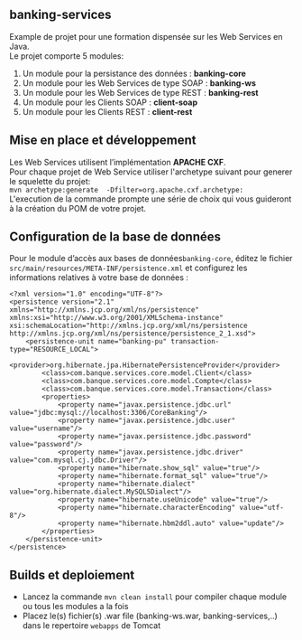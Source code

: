 ## banking-services

Example de projet pour une formation dispensée sur les Web Services en Java.  
Le projet comporte 5 modules:  
1. Un module pour la persistance des données : __banking-core__
2. Un module pour les Web Services de type SOAP : __banking-ws__
3. Un module pour les Web Services de type REST : __banking-rest__
4. Un module pour les Clients SOAP : __client-soap__
5. Un module pour les Clients REST : __client-rest__

## Mise en place et développement
Les Web Services utilisent l’implémentation __APACHE CXF__.  
Pour chaque projet de Web Service utiliser l'archetype suivant pour generer le squelette du projet:   
`mvn archetype:generate  -Dfilter=org.apache.cxf.archetype:`  
L'execution de la commande prompte une série de choix qui vous guideront à la création du POM de votre projet.  

## Configuration de la base de données 
Pour le module d’accès aux bases de données`banking-core`, éditez le fichier `src/main/resources/META-INF/persistence.xml` 
et configurez les informations relatives à votre base de données :
```
<?xml version="1.0" encoding="UTF-8"?>
<persistence version="2.1" xmlns="http://xmlns.jcp.org/xml/ns/persistence" xmlns:xsi="http://www.w3.org/2001/XMLSchema-instance" xsi:schemaLocation="http://xmlns.jcp.org/xml/ns/persistence http://xmlns.jcp.org/xml/ns/persistence/persistence_2_1.xsd">
    <persistence-unit name="banking-pu" transaction-type="RESOURCE_LOCAL">
        <provider>org.hibernate.jpa.HibernatePersistenceProvider</provider>
        <class>com.banque.services.core.model.Client</class>
        <class>com.banque.services.core.model.Compte</class>
        <class>com.banque.services.core.model.Transaction</class>
        <properties>
            <property name="javax.persistence.jdbc.url" value="jdbc:mysql://localhost:3306/CoreBanking"/>
            <property name="javax.persistence.jdbc.user" value="username"/>
            <property name="javax.persistence.jdbc.password" value="password"/>
            <property name="javax.persistence.jdbc.driver" value="com.mysql.cj.jdbc.Driver"/>
            <property name="hibernate.show_sql" value="true"/>
            <property name="hibernate.format_sql" value="true"/>
            <property name="hibernate.dialect" value="org.hibernate.dialect.MySQL5Dialect"/>
            <property name="hibernate.useUnicode" value="true"/>
            <property name="hibernate.characterEncoding" value="utf-8"/>
            <property name="hibernate.hbm2ddl.auto" value="update"/>
        </properties>
    </persistence-unit>
</persistence>
```
## Builds et deploiement
- Lancez la commande `mvn clean install` pour compiler chaque module ou tous les modules a la fois
- Placez le(s) fichier(s) .war file (banking-ws.war, banking-services,..) dans le repertoire `webapps` de Tomcat
